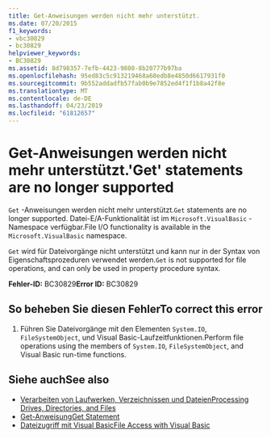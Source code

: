 ```yaml
---
title: Get-Anweisungen werden nicht mehr unterstützt.
ms.date: 07/20/2015
f1_keywords:
- vbc30829
- bc30829
helpviewer_keywords:
- BC30829
ms.assetid: 8d798357-7efb-4423-9808-8b20777b97ba
ms.openlocfilehash: 95ed83c5c913219468a60edb8e4850d6617931f0
ms.sourcegitcommit: 9b552addadfb57fab0b9e7852ed4f1f1b8a42f8e
ms.translationtype: MT
ms.contentlocale: de-DE
ms.lasthandoff: 04/23/2019
ms.locfileid: "61812657"
---
```

# <a name="get-statements-are-no-longer-supported"></a><span data-ttu-id="cfd76-102">Get-Anweisungen werden nicht mehr unterstützt.</span><span class="sxs-lookup"><span data-stu-id="cfd76-102">'Get' statements are no longer supported</span></span>
<span data-ttu-id="cfd76-103">`Get` -Anweisungen werden nicht mehr unterstützt.</span><span class="sxs-lookup"><span data-stu-id="cfd76-103">`Get` statements are no longer supported.</span></span> <span data-ttu-id="cfd76-104">Datei-E/A-Funktionalität ist im `Microsoft.VisualBasic` -Namespace verfügbar.</span><span class="sxs-lookup"><span data-stu-id="cfd76-104">File I/O functionality is available in the `Microsoft.VisualBasic` namespace.</span></span>  
  
 <span data-ttu-id="cfd76-105">`Get` wird für Dateivorgänge nicht unterstützt und kann nur in der Syntax von Eigenschaftsprozeduren verwendet werden.</span><span class="sxs-lookup"><span data-stu-id="cfd76-105">`Get` is not supported for file operations, and can only be used in property procedure syntax.</span></span>  
  
 <span data-ttu-id="cfd76-106">**Fehler-ID:** BC30829</span><span class="sxs-lookup"><span data-stu-id="cfd76-106">**Error ID:** BC30829</span></span>  
  
## <a name="to-correct-this-error"></a><span data-ttu-id="cfd76-107">So beheben Sie diesen Fehler</span><span class="sxs-lookup"><span data-stu-id="cfd76-107">To correct this error</span></span>  
  
1. <span data-ttu-id="cfd76-108">Führen Sie Dateivorgänge mit den Elementen `System.IO`, `FileSystemObject`, und Visual Basic-Laufzeitfunktionen.</span><span class="sxs-lookup"><span data-stu-id="cfd76-108">Perform file operations using the members of `System.IO`, `FileSystemObject`, and Visual Basic run-time functions.</span></span>  
  
## <a name="see-also"></a><span data-ttu-id="cfd76-109">Siehe auch</span><span class="sxs-lookup"><span data-stu-id="cfd76-109">See also</span></span>

- [<span data-ttu-id="cfd76-110">Verarbeiten von Laufwerken, Verzeichnissen und Dateien</span><span class="sxs-lookup"><span data-stu-id="cfd76-110">Processing Drives, Directories, and Files</span></span>](../../visual-basic/developing-apps/programming/drives-directories-files/processing.md)
- [<span data-ttu-id="cfd76-111">Get-Anweisung</span><span class="sxs-lookup"><span data-stu-id="cfd76-111">Get Statement</span></span>](../../visual-basic/language-reference/statements/get-statement.md)
- [<span data-ttu-id="cfd76-112">Dateizugriff mit Visual Basic</span><span class="sxs-lookup"><span data-stu-id="cfd76-112">File Access with Visual Basic</span></span>](../../visual-basic/developing-apps/programming/drives-directories-files/file-access.md)
